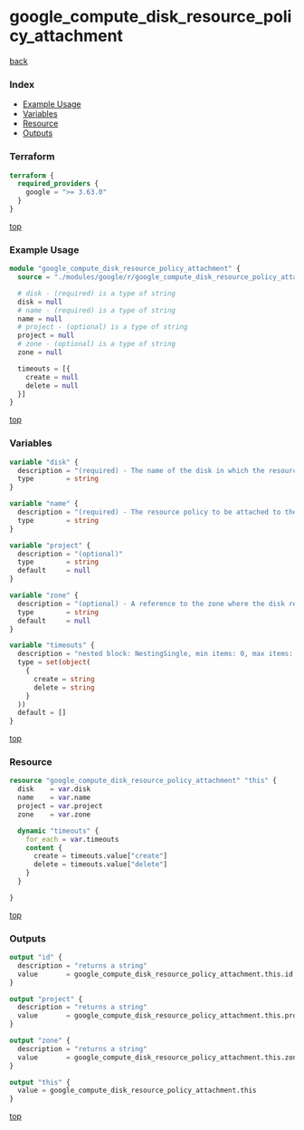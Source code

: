 # google_compute_disk_resource_policy_attachment

[back](../google.md)

### Index

- [Example Usage](#example-usage)
- [Variables](#variables)
- [Resource](#resource)
- [Outputs](#outputs)

### Terraform

```terraform
terraform {
  required_providers {
    google = ">= 3.63.0"
  }
}
```

[top](#index)

### Example Usage

```terraform
module "google_compute_disk_resource_policy_attachment" {
  source = "./modules/google/r/google_compute_disk_resource_policy_attachment"

  # disk - (required) is a type of string
  disk = null
  # name - (required) is a type of string
  name = null
  # project - (optional) is a type of string
  project = null
  # zone - (optional) is a type of string
  zone = null

  timeouts = [{
    create = null
    delete = null
  }]
}
```

[top](#index)

### Variables

```terraform
variable "disk" {
  description = "(required) - The name of the disk in which the resource policies are attached to."
  type        = string
}

variable "name" {
  description = "(required) - The resource policy to be attached to the disk for scheduling snapshot\ncreation. Do not specify the self link."
  type        = string
}

variable "project" {
  description = "(optional)"
  type        = string
  default     = null
}

variable "zone" {
  description = "(optional) - A reference to the zone where the disk resides."
  type        = string
  default     = null
}

variable "timeouts" {
  description = "nested block: NestingSingle, min items: 0, max items: 0"
  type = set(object(
    {
      create = string
      delete = string
    }
  ))
  default = []
}
```

[top](#index)

### Resource

```terraform
resource "google_compute_disk_resource_policy_attachment" "this" {
  disk    = var.disk
  name    = var.name
  project = var.project
  zone    = var.zone

  dynamic "timeouts" {
    for_each = var.timeouts
    content {
      create = timeouts.value["create"]
      delete = timeouts.value["delete"]
    }
  }

}
```

[top](#index)

### Outputs

```terraform
output "id" {
  description = "returns a string"
  value       = google_compute_disk_resource_policy_attachment.this.id
}

output "project" {
  description = "returns a string"
  value       = google_compute_disk_resource_policy_attachment.this.project
}

output "zone" {
  description = "returns a string"
  value       = google_compute_disk_resource_policy_attachment.this.zone
}

output "this" {
  value = google_compute_disk_resource_policy_attachment.this
}
```

[top](#index)
